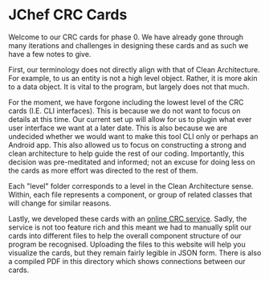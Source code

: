# JChef CRC Cards

Welcome to our CRC cards for phase 0.
We have already gone through many iterations and challenges in designing these cards and as such we have a few notes to give.

First, our terminology does not directly align with that of Clean Architecture.
For example, to us an entity is not a high level object.
Rather, it is more akin to a data object.
It is vital to the program, but largely does not that much.

For the moment, we have forgone including the lowest level of the CRC cards (I.E. CLI interfaces).
This is because we do not want to focus on details at this time.
Our current set up will allow for us to plugin what ever user interface we want at a later date.
This is also because we are undecided whether we would want to make this tool CLI only or perhaps an Android app.
This also allowed us to focus on constructing a strong and clean architecture to help guide the rest of our coding.
Importantly, this decision was pre-meditated and informed; not an excuse for doing less on the cards as more effort was directed to the rest of them.

Each "level" folder corresponds to a level in the Clean Architecture sense.
Within, each file represents a component, or group of related classes that will change for similar reasons.

Lastly, we developed these cards with an [online CRC service](https://echeung.me/crcmaker/).
Sadly, the service is not too feature rich and this meant we had to manually split our cards into different files to help the overall component structure of our program be recognised.
Uploading the files to this website will help you visualize the cards, but they remain fairly legible in JSON form.
There is also a compiled PDF in this directory which shows connections between our cards.
